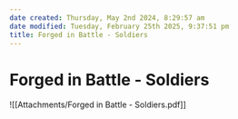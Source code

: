 ```yaml
---
date created: Thursday, May 2nd 2024, 8:29:57 am
date modified: Tuesday, February 25th 2025, 9:37:51 pm
title: Forged in Battle - Soldiers
---
```


# Forged in Battle - Soldiers

![[Attachments/Forged in Battle - Soldiers.pdf]]
